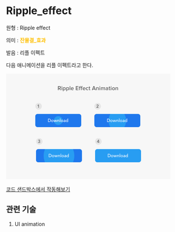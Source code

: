 # Ripple_effect

원형 : Ripple effect

의미  : <span style="color:#FFBF00; font-weight:bold;">잔물결_효과</span>

발음 : 리플 이펙트

다음 애니메이션을 리플 이펙트라고 한다.

![ripple effect](../2TAT1C/ripple_effect_1.png)

[코드 샌드박스에서 작동해보기](https://codesandbox.io/s/react-button-ripple-effect-z8rqw?from-embed)
## 관련 기술
1. UI animation


